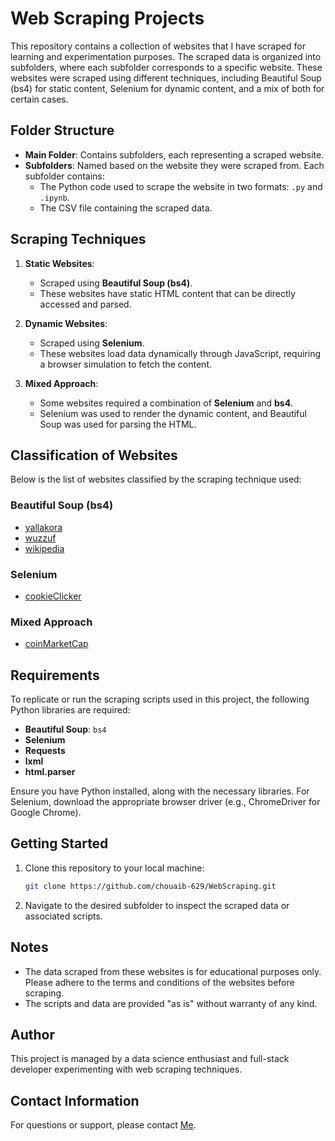 # Web Scraping Projects

This repository contains a collection of websites that I have scraped for learning and experimentation purposes. The scraped data is organized into subfolders, where each subfolder corresponds to a specific website. These websites were scraped using different techniques, including Beautiful Soup (bs4) for static content, Selenium for dynamic content, and a mix of both for certain cases.

## Folder Structure

- **Main Folder**: Contains subfolders, each representing a scraped website.
- **Subfolders**: Named based on the website they were scraped from. Each subfolder contains:
  - The Python code used to scrape the website in two formats: `.py` and `.ipynb`.
  - The CSV file containing the scraped data.

## Scraping Techniques

1. **Static Websites**:
   - Scraped using **Beautiful Soup (bs4)**.
   - These websites have static HTML content that can be directly accessed and parsed.

2. **Dynamic Websites**:
   - Scraped using **Selenium**.
   - These websites load data dynamically through JavaScript, requiring a browser simulation to fetch the content.

3. **Mixed Approach**:
   - Some websites required a combination of **Selenium** and **bs4**.
   - Selenium was used to render the dynamic content, and Beautiful Soup was used for parsing the HTML.

## Classification of Websites

Below is the list of websites classified by the scraping technique used:

### Beautiful Soup (bs4)

- [yallakora](https://www.yallakora.com/match-center/%d9%85%d8%b1%d9%83%d8%b2-%d8%a7%d9%84%d9%85%d8%a8%d8%a7%d8%b1%d9%8a%d8%a7%d8%aa#nav-menu)
- [wuzzuf](https://wuzzuf.net/jobs/egypt)
- [wikipedia](https://en.wikipedia.org/wiki/List_of_largest_companies_in_the_United_States_by_revenue)

### Selenium

- [cookieClicker](https://orteil.dashnet.org/cookieclicker/)

### Mixed Approach

- [coinMarketCap](https://coinmarketcap.com/)

## Requirements

To replicate or run the scraping scripts used in this project, the following Python libraries are required:

- **Beautiful Soup**: `bs4`
- **Selenium**
- **Requests**
- **lxml**
- **html.parser**

Ensure you have Python installed, along with the necessary libraries. For Selenium, download the appropriate browser driver (e.g., ChromeDriver for Google Chrome).

## Getting Started

1. Clone this repository to your local machine:

   ```bash
   git clone https://github.com/chouaib-629/WebScraping.git
   ```

2. Navigate to the desired subfolder to inspect the scraped data or associated scripts.

## Notes

- The data scraped from these websites is for educational purposes only. Please adhere to the terms and conditions of the websites before scraping.
- The scripts and data are provided "as is" without warranty of any kind.

## Author

This project is managed by a data science enthusiast and full-stack developer experimenting with web scraping techniques.

## Contact Information

For questions or support, please contact [Me](mailto:chouaiba629@gmail.com).
